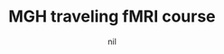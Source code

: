---
title: "MGH traveling fMRI course"
project_id: 
date: nil
conference_id: ""
presenters:
   - peter_bandettini
summary: "MGH traveling fMRI course, Perth, Australia"
file: /assets/presentations/
filename: 
layout: presentation
---